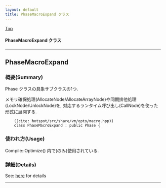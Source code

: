 ```yaml
---
layout: default
title: PhaseMacroExpand クラス 
---
```

[Top](../index.html)

#### PhaseMacroExpand クラス 



---
## <a name="noOjWoiBkX" id="noOjWoiBkX">PhaseMacroExpand</a>

### 概要(Summary)
Phase クラスの具象サブクラスの1つ.

メモリ確保処理(AllocateNode/AllocateArrayNode)や同期排他処理(LockNode/UnlockNode)を,
対応するランタイム呼び出し(CallNode)を使った形式に展開する.


```
    ((cite: hotspot/src/share/vm/opto/macro.hpp))
    class PhaseMacroExpand : public Phase {
```

### 使われ方(Usage)
Compile::Optimize() 内で(のみ)使用されている.




### 詳細(Details)
See: [here](../doxygen/classPhaseMacroExpand.html) for details

---
